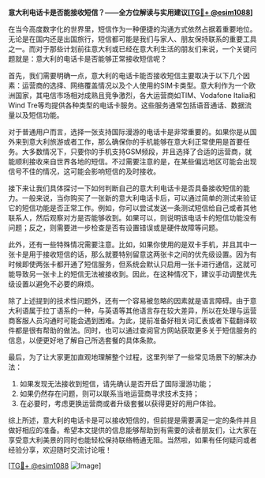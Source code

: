 **意大利电话卡是否能接收短信？——全方位解读与实用建议[[TG💪+ @esim1088](https://t.me/s/esim1088)]**

在当今高度数字化的世界里，短信作为一种便捷的沟通方式依然占据着重要地位。无论是在国内还是出国旅行，短信都可能是我们与家人、朋友保持联系的重要工具之一。而对于那些计划前往意大利或已经在意大利生活的朋友们来说，一个关键问题就是：意大利的电话卡是否能够正常接收短信呢？

首先，我们需要明确一点，意大利的电话卡能否接收短信主要取决于以下几个因素：运营商的选择、网络覆盖情况以及个人使用的SIM卡类型。意大利作为一个欧洲国家，其电信市场相对成熟且竞争激烈，各大运营商如TIM、Vodafone Italia和Wind Tre等均提供各种类型的电话卡服务。这些服务通常包括语音通话、数据流量以及短信功能。

对于普通用户而言，选择一张支持国际漫游的电话卡是非常重要的。如果你是从国外来到意大利旅游或者工作，那么确保你的手机能够在意大利正常使用是首要任务。大多数情况下，只要你的手机支持GSM频段，并且选择了合适的运营商，就能顺利接收来自世界各地的短信。不过需要注意的是，在某些偏远地区可能会出现信号不佳的情况，这可能会影响短信的及时接收。

接下来让我们具体探讨一下如何判断自己的意大利电话卡是否具备接收短信的能力。一般来说，当你购买了一张新的意大利电话卡后，可以通过简单的测试来验证它的短信功能是否正常工作。例如，你可以尝试发送一条测试短信给自己或者其他联系人，然后观察对方是否能够收到。如果可以，则说明该电话卡的短信功能没有问题；反之，则需要进一步检查是否有设置错误或是硬件故障等问题。

此外，还有一些特殊情况需要注意。比如，如果你使用的是双卡手机，并且其中一张卡是用于接收短信的话，那么就要特别留意这两张卡之间的优先级设置。因为有时候即使两张卡都开通了短信服务，但系统会默认只启用一张卡进行通信，这就可能导致另一张卡上的短信无法被接收到。因此，在这种情况下，建议手动调整优先级设置以避免不必要的麻烦。

除了上述提到的技术性问题外，还有一个容易被忽略的因素就是语言障碍。由于意大利语属于拉丁语系的一种，与英语等其他语言存在较大差异，所以在处理与运营商客服人员沟通时可能会遇到困难。为此，提前准备好相关词汇表或者下载翻译软件都是很有帮助的做法。同时，也可以通过查阅官方网站获取更多关于短信服务的信息，以便更好地了解自己所选套餐的具体条款。

最后，为了让大家更加直观地理解整个过程，这里列举了一些常见场景下的解决办法：

1. 如果发现无法接收到短信，请先确认是否开启了国际漫游功能；
2. 如果仍然存在问题，则可以联系当地运营商寻求技术支持；
3. 在必要时，考虑更换运营商或者升级套餐以获得更好的用户体验。

综上所述，意大利的电话卡是可以接收短信的，但前提是需要满足一定的条件并且做好相应的准备。希望本文提供的信息能够帮助到有需要的读者朋友们，让大家在享受意大利美景的同时也能轻松保持联络畅通无阻。当然啦，如果有任何疑问或者经验分享，欢迎随时交流讨论哦！

[[TG💪+ @esim1088](https://t.me/s/esim1088) ![Image](https://i.postimg.cc/4NQfJmqS/Snipaste-2025-05-13-00-14-12.png)]